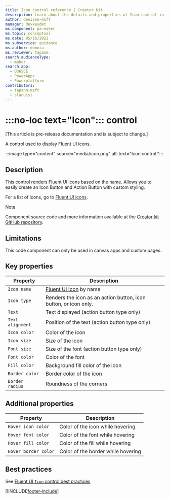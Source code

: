 ```yaml
---
title: Icon control reference | Creator Kit
description: Learn about the details and properties of Icon control in the Creator Kit.
author: denisem-msft
manager: devkeydet
ms.component: pa-maker
ms.topic: conceptual
ms.date: 05/16/2022
ms.subservice: guidance
ms.author: demora
ms.reviewer: tapanm
search.audienceType: 
  - maker
search.app: 
  - D365CE
  - PowerApps
  - Powerplatform
contributors:
  - tapanm-msft
  - slaouist
---
```

# :::no-loc text="Icon"::: control

[This article is pre-release documentation and is subject to change.]

A control used to display Fluent UI icons.

:::image type="content" source="media/icon.png" alt-text="Icon control.":::

## Description

This control renders Fluent UI icons based on the name. Allows you to easily create an Icon Button and Action Button with custom styling.

For a list of icons, go to [Fluent UI icons](https://developer.microsoft.com/fluentui#/styles/web/icons).

> [!NOTE]
> Component source code and more information available at the [Creator kit GitHub repository](https://github.com/microsoft/powercat-creator-kit).

## Limitations

This code component can only be used in canvas apps and custom pages.

## Key properties

| Property | Description |
| -------- | ----------- |
| `Icon name` | [Fluent UI Icon](https://uifabricicons.azurewebsites.net/) by name |
| `Icon type` | Renders the icon as an action button, icon button, or icon only. |
| `Text` | Text displayed (action button type only) |
| `Text alignment` | Position of the text (action button type only) |
| `Icon color` | Color of the icon |
| `Icon size` | Size of the icon |
| `Font size` | Size of the font (action button type only) |
| `Font color` | Color of the font |
| `Fill color` | Background fill color of the icon |
| `Border color` | Border color of the icon |
| `Border radius` | Roundness of the corners |

## Additional properties

| Property | Description |
| -------- | ----------- |
| `Hover icon color` | Color of the icon while hovering |
| `Hover font color` | Color of the font while hovering |
| `Hover fill color` | Color of the fill while hovering |
| `Hover border color` | Color of the border while hovering |

## Best practices

See [Fluent UI `Icon` control best practices](https://developer.microsoft.com/fluentui#/controls/web/contextmenu)

[!INCLUDE[footer-include](../../includes/footer-banner.md)]